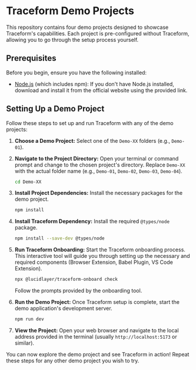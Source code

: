 # Traceform Demo Projects

This repository contains four demo projects designed to showcase Traceform's capabilities. Each project is pre-configured without Traceform, allowing you to go through the setup process yourself.

## Prerequisites

Before you begin, ensure you have the following installed:

*   [Node.js](https://nodejs.org/) (which includes npm): If you don't have Node.js installed, download and install it from the official website using the provided link.

## Setting Up a Demo Project

Follow these steps to set up and run Traceform with any of the demo projects:

1.  **Choose a Demo Project:** Select one of the `Demo-XX` folders (e.g., `Demo-01`).

2.  **Navigate to the Project Directory:** Open your terminal or command prompt and change to the chosen project's directory. Replace `Demo-XX` with the actual folder name (e.g., `Demo-01`, `Demo-02`, `Demo-03`, `Demo-04`).
    ```bash
    cd Demo-XX
    ```

3.  **Install Project Dependencies:** Install the necessary packages for the demo project.
    ```bash
    npm install
    ```

4.  **Install Traceform Dependency:** Install the required `@types/node` package.
    ```bash
    npm install --save-dev @types/node
    ```

5.  **Run Traceform Onboarding:** Start the Traceform onboarding process. This interactive tool will guide you through setting up the necessary and required components (Browser Extension, Babel Plugin, VS Code Extension).
    ```bash
    npx @lucidlayer/traceform-onboard check
    ```
    Follow the prompts provided by the onboarding tool.

6.  **Run the Demo Project:** Once Traceform setup is complete, start the demo application's development server.
    ```bash
    npm run dev
    ```

7.  **View the Project:** Open your web browser and navigate to the local address provided in the terminal (usually `http://localhost:5173` or similar).

You can now explore the demo project and see Traceform in action! Repeat these steps for any other demo project you wish to try.
